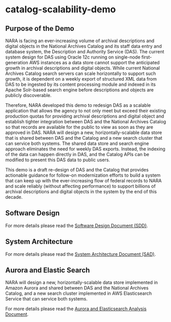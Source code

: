 # catalog-scalability-demo
## Purpose of the Demo
NARA is facing an ever-increasing volume of archival descriptions and digital objects in the National Archives Catalog and its staff data entry and database system, the Description and Authority Service (DAS). The current system design for DAS using Oracle 12c running on single-node first-generation AWS instances as a data store cannot support the anticipated growth in archival descriptions and digital objects. While current National Archives Catalog search servers can scale horizontally to support such growth, it is dependent on a weekly export of structured XML data from DAS to be ingested by its content processing module and indexed in its Apache Solr-based search engine before descriptions and objects are publicly discoverable.

Therefore, NARA developed this demo to redesign DAS as a scalable application that allows the agency to not only meet but exceed their existing production quotas for providing archival descriptions and digital object and establish tighter integration between DAS and the National Archives Catalog so that records are available for the public to view as soon as they are approved in DAS. NARA will design a new, horizontally-scalable data store that is shared between DAS and the Catalog and a new search cluster that can service both systems. The shared data store and search engine approach eliminates the need for weekly DAS exports. Instead, the indexing of the data can happen directly in DAS, and the Catalog APIs can be modified to present this DAS data to public users.

This demo is a draft re-design of DAS and the Catalog that provides actionable guidance for follow-on modernization efforts to build a system that can keep up with the ever-increasing flow of federal records to NARA and scale reliably (without affecting performance) to support billions of archival descriptions and digital objects in the system by the end of this decade.

## Software Design
For more details please read the [Software Design Document (SDD)](https://github.com/usnationalarchives/catalog-scalability-demo/blob/master/documentation/html/TO5_Software_Design_Doc_v1_0_11_15_2017_Final.html).

## System Architecture
For more details please read the [System Architecture Document (SAD)](https://github.com/usnationalarchives/catalog-scalability-demo/blob/master/documentation/html/TO5_System_Architecture_Doc_v1_11_15_2017_Final.html).

## Aurora and Elastic Search
NARA will design a new, horizontally-scalable data store implemented in Amazon Aurora and shared between DAS and the National Archives Catalog, and a new search cluster implemented in AWS Elasticsearch Service that can service both systems.

For more details please read the [Aurora and Elasticsearch Analysis Document](https://github.com/usnationalarchives/catalog-scalability-demo/blob/master/documentation/html/AWS-AuroraandElasticSearchAnalysisDocument_v1_11152017_Final.html).
